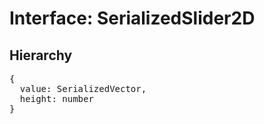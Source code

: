 # Interface: SerializedSlider2D

## Hierarchy

<Hierarchy
  :extend="{name: 'SerializedUINode', link: './serialized-ui-node'}"
/>

<pre>
{
  value: <Ref to="./serialized-vector">SerializedVector</Ref>,
  height: number
}
</pre>
